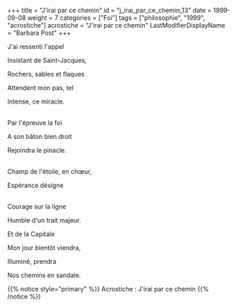 +++
title = "J'irai par ce chemin"
id = "j_irai_par_ce_chemin_13"
date = 1999-09-08
weight = 7
categories = ["Foi"]
tags = ["philosophie", "1999", "acrostiche"]
acrostiche = "J'irai par ce chemin"
LastModifierDisplayName = "Barbara Post"
+++

J'ai ressenti l'appel

Insistant de Saint-Jacques,

Rochers, sables et flaques

Attendent mon pas, tel

Intense, ce miracle.

 \
Par l'épreuve la foi

A son bâton bien droit

Rejoindra le pinacle.

 \
Champ de l'étoile, en chœur,

Espérance désigne

 \
Courage sur la ligne

Humble d'un trait majeur.

Et de la Capitale

Mon jour bientôt viendra,

Illuminé, prendra

Nos chemins en sandale.

{{% notice style="primary" %}}
Acrostiche : J'irai par ce chemin
{{% /notice %}}
